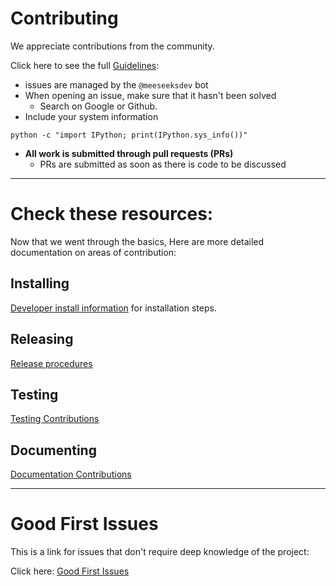 # Contributing

We appreciate contributions from the community.

Click here to see the full [Guidelines](docs/source/contributing.md):

- issues are managed by the `@meeseeksdev` bot
- When opening an issue, make sure that it hasn't been solved
  - Search on Google or Github.
- Include your system information

```
python -c "import IPython; print(IPython.sys_info())"
```

- **All work is submitted through pull requests (PRs)**
  - PRs are submitted as soon as there is code to be discussed

---

# Check these resources:

Now that we went through the basics, Here are more detailed documentation on areas of contribution:

## Installing

[Developer install information](docs/source/dev_install.md) for installation steps.

## Releasing

[Release procedures](docs/source/dev_release.md)

## Testing

[Testing Contributions](docs/source/dev_testing.md)

## Documenting

[Documentation Contributions](docs/source/dev_docs.md)

---

# Good First Issues

This is a link for issues that don't require deep knowledge of the project:

Click here: [Good First Issues](https://github.com/jupyter-widgets/ipywidgets/issues?q=is%3Aopen+is%3Aissue+label%3A%22good+first+issue%22)
